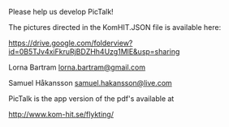 Please help us develop PicTalk!

The pictures directed in the KomHIT.JSON file is available here:

https://drive.google.com/folderview?id=0B5TJv4xiFkruRjBDZHh4Uzg1MlE&usp=sharing

Lorna Bartram lorna.bartram@gmail.com

Samuel Håkansson samuel.hakansson@live.com

PicTalk is the app version of the pdf's available at 

http://www.kom-hit.se/flykting/
